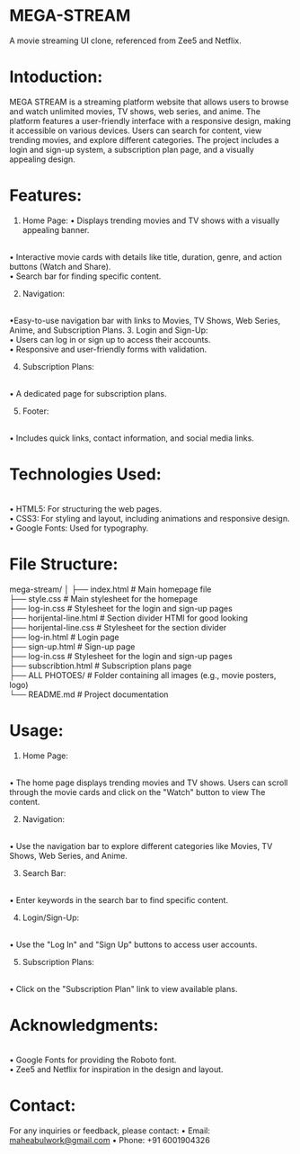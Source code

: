 # MEGA-STREAM
A movie streaming UI clone, referenced from Zee5 and Netflix.
<br>

# Intoduction:

MEGA STREAM is a streaming platform website that allows users to browse and watch unlimited movies, TV shows, web series, and anime. The platform features a user-friendly interface with a responsive design, making it accessible on various devices. Users can search for content, view trending movies, and explore different categories. The project includes a login and sign-up system, a subscription plan page, and a visually appealing design.

# Features:
1. Home Page:
• Displays trending movies and TV shows with a visually appealing banner.
<br>
• Interactive movie cards with details like title, duration, genre, and action buttons (Watch and Share).
<br>
• Search bar for finding specific content.

2. Navigation:
<br>
•Easy-to-use navigation bar with links to Movies, TV Shows, Web Series, Anime, and Subscription Plans.
3. Login and Sign-Up:
<br>
• Users can log in or sign up to access their accounts.
<br>
• Responsive and user-friendly forms with validation.

4. Subscription Plans:
<br>
• A dedicated page for subscription plans.

5. Footer:
<br>
• Includes quick links, contact information, and social media links.


# Technologies Used:
<br>
• HTML5: For structuring the web pages.
<br>
• CSS3: For styling and layout, including animations and responsive design.
<br>
• Google Fonts: Used for typography.


# File Structure:

mega-stream/
│
├── index.html            # Main homepage file <br>
├── style.css             # Main stylesheet for the homepage <br>
├── log-in.css            # Stylesheet for the login and sign-up pages <br>
├── horijental-line.html  # Section divider HTMl for good looking <br>
├── horijental-line.css   # Stylesheet for the section divider <br>
├── log-in.html           # Login page <br>
├── sign-up.html          # Sign-up page <br>
├── log-in.css            # Stylesheet for the login and sign-up pages <br>
├── subscribtion.html     # Subscription plans page <br>
├── ALL PHOTOES/          # Folder containing all images (e.g., movie posters, logo) <br>
└── README.md             # Project documentation


# Usage:

1. Home Page:
<br>
• The home page displays trending movies and TV shows. Users can scroll through the movie cards and click on the "Watch" button to view The content.

2. Navigation:
<br>
• Use the navigation bar to explore different categories like Movies, TV Shows, Web Series, and Anime.

3. Search Bar:
<br>
• Enter keywords in the search bar to find specific content.

4. Login/Sign-Up:
<br>
• Use the "Log In" and "Sign Up" buttons to access user accounts.

5. Subscription Plans:
<br>
• Click on the "Subscription Plan" link to view available plans.


# Acknowledgments:
<br>
• Google Fonts for providing the Roboto font.
<br>
• Zee5 and Netflix for inspiration in the design and layout.

# Contact:
For any inquiries or feedback, please contact:
• Email: maheabulwork@gmail.com
• Phone: +91 6001904326



